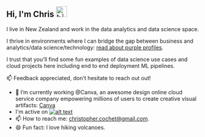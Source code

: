 ## Hi, I'm Chris <img src="https://user-images.githubusercontent.com/1303154/88677602-1635ba80-d120-11ea-84d8-d263ba5fc3c0.gif" width="28px" alt="hi">

I live in New Zealand and work in the data analytics and data science space.

I thrive in environments where I can bridge the gap between business and analytics/data science/technology: [read about purple profiles](https://deloitte.wsj.com/articles/purple-people-at-the-heart-of-cognitive-tech-1452142924).

I trust that you'll find some fun examples of data science use cases and cloud projects here including end to end deployment ML pipelines.

:mailbox: Feedback appreciated, don't hesitate to reach out out!


- 🔭 I’m currently working @Canva, an awesome design online cloud service company empowering millions of users to create creative visual artifacts: [Canva](https://www.canva.com)
- I'm active on <a href="https://www.linkedin.com/in/christophercochet/"> ![alt text](https://img.shields.io/badge/-LinkedIn-0e76a8?style=plastic&logo=linkedIn)</a>
- 📫 How to reach me: christopher.cochet@gmail.com.
- 😄 Fun fact: I love hiking volcanoes.


